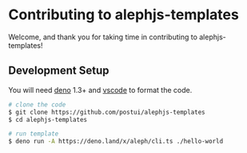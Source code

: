 # Contributing to alephjs-templates

Welcome, and thank you for taking time in contributing to alephjs-templates!

## Development Setup

You will need [deno](https://deno.land/) 1.3+ and [vscode](https://code.visualstudio.com/) to format the code.

```bash
# clone the code
$ git clone https://github.com/postui/alephjs-templates
$ cd alephjs-templates

# run template
$ deno run -A https://deno.land/x/aleph/cli.ts ./hello-world
```
